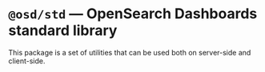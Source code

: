 # `@osd/std` — OpenSearch Dashboards standard library

This package is a set of utilities that can be used both on server-side and client-side.